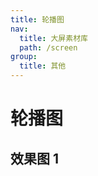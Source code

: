 ```yaml
---
title: 轮播图
nav:
  title: 大屏素材库
  path: /screen
group:
  title: 其他
---
```


# 轮播图

## 效果图 1

<code src="../../../example/SwiperDemo/demo1.tsx" background="#040727">
